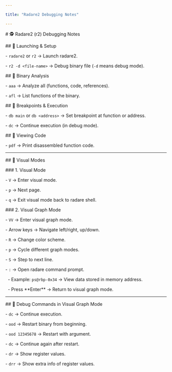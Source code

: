 ```yaml
---

title: "Radare2 Debugging Notes"

---
```




\# 🕵️ Radare2 (r2) Debugging Notes



\## 🔹 Launching \& Setup

\- `radare2` or `r2` → Launch radare2.  

\- `r2 -d <file-name>` → Debug binary file (`-d` means debug mode).  



\## 🔹 Binary Analysis

\- `aaa` → Analyze all (functions, code, references).  

\- `afl` → List functions of the binary.  



\## 🔹 Breakpoints \& Execution

\- `db main` or `db <address>` → Set breakpoint at function or address.  

\- `dc` → Continue execution (in debug mode).  



\## 🔹 Viewing Code

\- `pdf` → Print disassembled function code.  



---



\## 🔹 Visual Modes



\### 1. Visual Mode

\- `V` → Enter visual mode.  

\- `p` → Next page.  

\- `q` → Exit visual mode back to radare shell.  



\### 2. Visual Graph Mode

\- `VV` → Enter visual graph mode.  

\- Arrow keys → Navigate left/right, up/down.  

\- `R` → Change color scheme.  

\- `p` → Cycle different graph modes.  

\- `S` → Step to next line.  

\- `:` → Open radare command prompt.  

&nbsp; - Example: `ps@rbp-0x34` → View data stored in memory address.  

&nbsp; - Press \*\*Enter\*\* → Return to visual graph mode.  



---



\## 🔹 Debug Commands in Visual Graph Mode

\- `dc` → Continue execution.  

\- `ood` → Restart binary from beginning.  

\- `ood 12345678` → Restart with argument.  

\- `dc` → Continue again after restart.  

\- `dr` → Show register values.  

\- `drr` → Show extra info of register values.  



